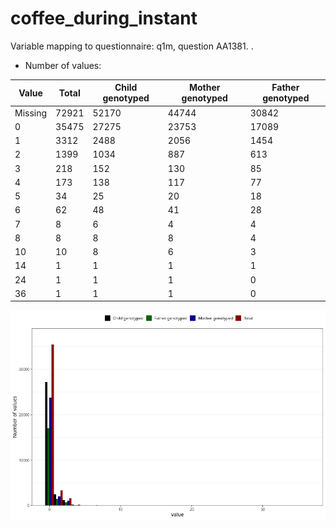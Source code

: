 # coffee_during_instant
Variable mapping to questionnaire: q1m, question AA1381.
.
- Number of values:

| Value | Total | Child genotyped | Mother genotyped | Father genotyped |
| ----- | ----- | --------------- | ---------------- | ---------------- |
| Missing | 72921 | 52170 | 44744 | 30842 |
| 0 | 35475 | 27275 | 23753 |17089 |
| 1 | 3312 | 2488 | 2056 |1454 |
| 2 | 1399 | 1034 | 887 |613 |
| 3 | 218 | 152 | 130 |85 |
| 4 | 173 | 138 | 117 |77 |
| 5 | 34 | 25 | 20 |18 |
| 6 | 62 | 48 | 41 |28 |
| 7 | 8 | 6 | 4 |4 |
| 8 | 8 | 8 | 8 |4 |
| 10 | 10 | 8 | 6 |3 |
| 14 | 1 | 1 | 1 |1 |
| 24 | 1 | 1 | 1 |0 |
| 36 | 1 | 1 | 1 |0 |



![](coffee_during_instant_n.png)



